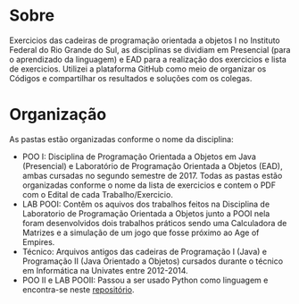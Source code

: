 # Sobre
Exercicios das cadeiras de programação orientada a objetos I no Instituto Federal do Rio Grande do Sul, as disciplinas se dividiam em Presencial (para o aprendizado da linguagem) e EAD para a realização dos exercicios e lista de exercicios. Utilizei a plataforma GitHub como meio de organizar os Códigos e compartilhar os resultados e soluções com os colegas.

# Organização
As pastas estão organizadas conforme o nome da disciplina:
- POO I: Disciplina de Programação Orientada a Objetos em Java (Presencial) e Laboratório de Programação Orientada a Objetos (EAD), ambas cursadas no segundo semestre de 2017. Todas as pastas estão organizadas conforme o nome da lista de exercicios e contem o PDF com o Edital de cada Trabalho/Exercicio.
- LAB POOI: Contêm os aquivos dos trabalhos feitos na Disciplina de Laboratorio de Programação Orientada a Objetos junto a POOI nela foram desenvolvidos dois trabalhos práticos sendo uma Calculadora de Matrizes e a simulação de um jogo que fosse próximo ao Age of Empires.
- Técnico: Arquivos antigos das cadeiras de Programação I (Java) e Programação II (Java Orientado a Objetos) cursados durante o técnico em Informática na Univates entre 2012-2014.
- POO II e LAB POOII: Passou a ser usado Python como linguagem e encontra-se neste [repositório](https://github.com/Camilotk/python-pooii).
